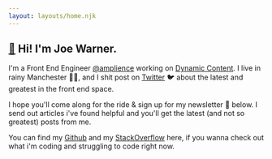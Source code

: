 ```yaml
---
layout: layouts/home.njk
---
```


## <a href="https://www.youtube.com/watch?v=G7RgN9ijwE4" class="wave no-link">👋</a> Hi! I'm Joe Warner.

I'm a Front End Engineer [@amplience]() working on [Dynamic Content](). I live in rainy Manchester <span class="bee">🐝</span><span aria-hidden="true" class="bee__hidden">🌹</span>, and I shit post on [Twitter]() 🐦 about the latest and greatest in the front end space.

I hope you'll come along for the ride & sign up for my newsletter 💌 below. I send out articles i've found helpful and you'll get the latest (and not so greatest) posts from me.

You can find my [Github]() and my [StackOverflow]() here, if you wanna check out what i'm coding and struggling to code right now.
